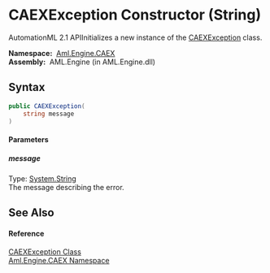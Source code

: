 CAEXException Constructor (String)
==================================
AutomationML 2.1 APIInitializes a new instance of the [CAEXException][1] class.

  **Namespace:**  [Aml.Engine.CAEX][2]  
  **Assembly:**  AML.Engine (in AML.Engine.dll)

Syntax
------

```csharp
public CAEXException(
	string message
)
```

#### Parameters

##### *message*
Type: [System.String][3]  
The message describing the error.


See Also
--------

#### Reference
[CAEXException Class][1]  
[Aml.Engine.CAEX Namespace][2]  

[1]: README.md
[2]: ../README.md
[3]: https://docs.microsoft.com/dotnet/api/system.string
[4]: https://www.automationml.org
[5]: ../../icons/logoShade.png
